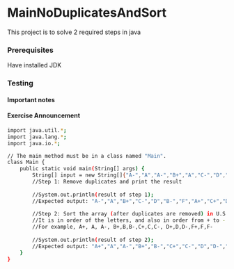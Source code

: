 # MainNoDuplicatesAndSort

This project is to solve 2 required steps in java

### Prerequisites

Have installed JDK 

### Testing

#### Important notes

#### Exercise Announcement 
```sh
import java.util.*;
import java.lang.*;
import java.io.*;

// The main method must be in a class named "Main".
class Main {
    public static void main(String[] args) {
        String[] input = new String[]{"A-","A","A-","B+","A","C-","D","B+","B-","A","F","A+","C+","F","D-","F","B+","A"};
        //Step 1: Remove duplicates and print the result
        
		//System.out.println(result of step 1);
        //Expected output: "A-","A","B+","C-","D","B-","F","A+","C+","D-"
        
        //Step 2: Sort the array (after duplicates are removed) in U.S. letter-grade order and print the result. 
		//It is in order of the letters, and also in order from + to -. 
		//For example, A+, A, A-, B+,B,B-,C+,C,C-, D+,D,D-,F+,F,F-
        
		//System.out.println(result of step 2);
        //Expected output: "A+","A","A-","B+","B-","C+","C-","D","D-","F"
    }
}
```